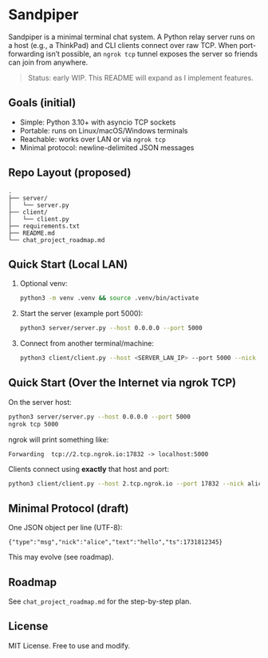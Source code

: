 # Sandpiper

Sandpiper is a minimal terminal chat system. A Python relay server runs on a host (e.g., a ThinkPad) and CLI clients connect over raw TCP. When port-forwarding isn’t possible, an `ngrok tcp` tunnel exposes the server so friends can join from anywhere.

> Status: early WIP. This README will expand as I implement features.

## Goals (initial)
- Simple: Python 3.10+ with asyncio TCP sockets
- Portable: runs on Linux/macOS/Windows terminals
- Reachable: works over LAN or via `ngrok tcp`
- Minimal protocol: newline-delimited JSON messages

## Repo Layout (proposed)
```
.
├── server/
│   └── server.py
├── client/
│   └── client.py
├── requirements.txt
├── README.md
└── chat_project_roadmap.md
```

## Quick Start (Local LAN)
1. Optional venv:
   ```bash
   python3 -m venv .venv && source .venv/bin/activate
   ```
2. Start the server (example port 5000):
   ```bash
   python3 server/server.py --host 0.0.0.0 --port 5000
   ```
3. Connect from another terminal/machine:
   ```bash
   python3 client/client.py --host <SERVER_LAN_IP> --port 5000 --nick alice
   ```

## Quick Start (Over the Internet via ngrok TCP)
On the server host:
```bash
python3 server/server.py --host 0.0.0.0 --port 5000
ngrok tcp 5000
```
ngrok will print something like:
```
Forwarding  tcp://2.tcp.ngrok.io:17832 -> localhost:5000
```
Clients connect using **exactly** that host and port:
```bash
python3 client/client.py --host 2.tcp.ngrok.io --port 17832 --nick alice
```

## Minimal Protocol (draft)
One JSON object per line (UTF-8):
```
{"type":"msg","nick":"alice","text":"hello","ts":1731812345}
```
This may evolve (see roadmap).

## Roadmap
See `chat_project_roadmap.md` for the step-by-step plan.

## License
MIT License. Free to use and modify.
